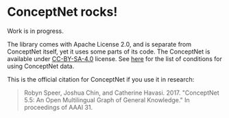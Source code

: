 # ConceptNet rocks!

Work is in progress.

The library comes with Apache License 2.0, and is separate from ConceptNet itself, yet it uses some parts of its code. The ConceptNet is available under [CC-BY-SA-4.0](https://creativecommons.org/licenses/by-sa/4.0/) license. See [here](https://github.com/commonsense/conceptnet5/wiki/Copying-and-sharing-ConceptNet) for the list of conditions for using ConceptNet data.

This is the official citation for ConceptNet if you use it in research:

> Robyn Speer, Joshua Chin, and Catherine Havasi. 2017. "ConceptNet 5.5: An Open Multilingual Graph of General Knowledge." In proceedings of AAAI 31.
